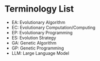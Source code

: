 # Terminology List

* EA: Evolutionary Algorithm
* EC: Evolutionary Computation/Computing
* EP: Evolutionary Programming
* ES: Evolution Strategy
* GA: Genetic Algorithm
* GP: Genetic Programming
* LLM: Large Language Model

